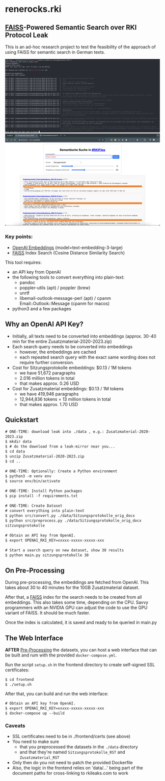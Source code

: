 # renerocks.rki

## [FAISS](https://github.com/facebookresearch/faiss)-Powered Semantic Search over RKI Protocol Leak

This is an ad-hoc research project to test the feasibility of the approach of
using FAISS for semantic search in German texts.

![](./demo/rki_demo_3.png)
![](./demo/rkiwebdemo.png)

### Key points:

- [OpenAI
  Embeddings](https://platform.openai.com/docs/guides/embeddings/what-are-embeddings) (model=text-embedding-3-large)
- [FAISS](https://github.com/facebookresearch/faiss) Index Search (Cosine Distance Similarity Search)


This tool requires:

- an API key from OpenAI
- the following tools to convert everything into plain-text:
    - pandoc
    - poppler-utils (apt) / poppler (brew)
    - unrtf
    - libemail-outlook-message-perl (apt) / cpanm Email::Outlook::Message (cpanm
      for macos)
- python3 and a few packages

## Why an OpenAI API Key?

- Initially, all texts need to be converted into embeddings (approx. 30-40 min
  for the entire Zusatzmaterial-2020-2023.zip)
- Each search query needs to be converted into embeddings
    - however, the embeddings are cached
    - each repeated search query with the exact same wording does not require
      further conversion.
- Cost for Sitzungsprotokolle embeddings: $0.13 / 1M tokens
    - we have 51,672 paragraphs
    - 2.016 million tokens in total
    - that makes approx. 0.26 USD
- Cost for Zusatzmaterial embeddings: $0.13 / 1M tokens
    - we have 419,946 paragraphs
    - 12,944,836 tokens = 13 million tokens in total
    - that makes approx. 1.70 USD

## Quickstart

```shell
# ONE-TIME: download leak into ./data , e.g.: Zusatzmaterial-2020-2023.zip
$ mkdir data 
$ # do the download from a leak-mirror near you...
$ cd data
$ unzip Zusatzmaterial-2020-2023.zip
$ cd ..

# ONE-TIME: Optionally: Create a Python environment
$ python3 -m venv env
$ source env/bin/activate

# ONE-TIME: Install Python packages
$ pip install -f requirements.txt

# ONE-TIME: Create Dataset
# convert everything into plain-text
$ python src/convert.py ./data/Sitzungsprotokolle_orig_docx
$ python src/preprocess.py ./data/Sitzungsprotokolle_orig_docx sitzungsprotokolle

# Obtain an API key from OpenAI.
$ export OPENAI_RKI_KEY=xxxxx-xxxxx-xxxxx-xxx

# Start a search query on new dataset, show 30 results
$ python main.py sitzungsprotokolle 30
```

## On Pre-Processing
During pre-processing, the embeddings are fetched from OpenAI. This takes about
30 to 40 minutes for the 10GB Zusatzmaterial dataset.

After that, a [FAISS](https://github.com/facebookresearch/faiss) index for the
search needs to be created from all embeddings. This also takes some time,
depending on the CPU. Savvy programmers with an NVIDIA GPU can adjust the code
to use the GPU variant of FAISS. It should be much faster.

Once the index is calculated, it is saved and ready to be queried in main.py

## The Web Interface

**AFTER** [Pre-Processing](#quickstart) the datasets, you can host a web
interface that can be built and rum with the provided `docker-compose.yml`.

Run the script `setup.sh` in the frontend directory to create self-signed SSL
certificates:

```shell
$ cd frontend
$ ./setup.sh
```

After that, you can build and run the web interface:

```shell
# Obtain an API key from OpenAI.
$ export OPENAI_RKI_KEY=xxxxx-xxxxx-xxxxx-xxx
$ docker-compose up --build
```

### Caveats

- SSL certificates need to be in ./frontend/certs (see above)
- You need to make sure 
    - that you preprocessed the datasets in the `./data` directory
    - and that they're named `Sitzungsprotokolle_RST` and `Zusatzmaterial_RST`
- Only then do you not need to patch the provided Dockerfile
- Also, the logic in the frontend relies on 'data/...' being part of the
  document paths for cross-linking to rkileaks.com to work

